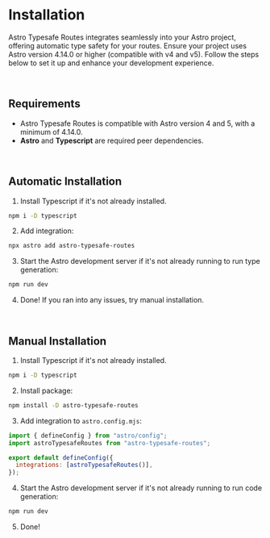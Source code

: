 # Installation

Astro Typesafe Routes integrates seamlessly into your Astro project, offering automatic type safety for your routes. Ensure your project uses Astro version 4.14.0 or higher (compatible with v4 and v5). Follow the steps below to set it up and enhance your development experience.

<br />

## Requirements

- Astro Typesafe Routes is compatible with Astro version 4 and 5, with a minimum of 4.14.0.
- **Astro** and **Typescript** are required peer dependencies.

<br />

## Automatic Installation

1. Install Typescript if it's not already installed.

```bash
npm i -D typescript
```

2. Add integration:

```bash
npx astro add astro-typesafe-routes
```

3. Start the Astro development server if it's not already running to run type generation:

```bash
npm run dev
```

4. Done! If you ran into any issues, try manual installation.

<br />

## Manual Installation

1. Install Typescript if it's not already installed.

```bash
npm i -D typescript
```

2. Install package:

```sh
npm install -D astro-typesafe-routes
```

3. Add integration to `astro.config.mjs`:

```javascript
import { defineConfig } from "astro/config";
import astroTypesafeRoutes from "astro-typesafe-routes";

export default defineConfig({
  integrations: [astroTypesafeRoutes()],
});
```

4. Start the Astro development server if it's not already running to run code generation:

```bash
npm run dev
```

5. Done!
